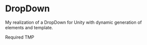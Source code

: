 # DropDown
 My realization of a DropDown for Unity with dynamic generation of elements and template.

Required TMP
